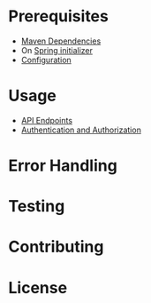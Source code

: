# Prerequisites
- [Maven Dependencies](#installation)
- On [Spring initializer](#https://start.spring.io/)
- [Configuration](#configuration)
# Usage
- [API Endpoints](#api-endpoints)
- [Authentication and Authorization](#authentication-and-authorization)
# Error Handling
# Testing
# Contributing
# License
